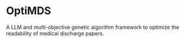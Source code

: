 # OptiMDS
A LLM and multi-objective genetic algorithm framework to optimize the readability of medical discharge papers.
